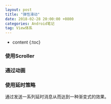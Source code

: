 ```yaml
---
layout: post
title: "弹性滑动"
date: 2018-02-28 20:00:00 +0800
categories: Android笔记
tag: View体系
---
```

* content
{:toc}

### 使用Scroller
### 通过动画
### 使用延时策略
通过发送一系列延时消息从而达到一种渐变式的效果。

